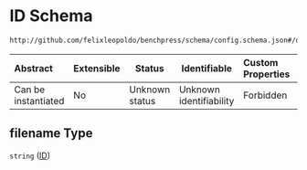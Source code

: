 # ID Schema

```txt
http://github.com/felixleopoldo/benchpress/schema/config.schema.json#/definitions/bn.fit_networks/properties/filename
```




| Abstract            | Extensible | Status         | Identifiable            | Custom Properties | Additional Properties | Access Restrictions | Defined In                                                                  |
| :------------------ | ---------- | -------------- | ----------------------- | :---------------- | --------------------- | ------------------- | --------------------------------------------------------------------------- |
| Can be instantiated | No         | Unknown status | Unknown identifiability | Forbidden         | Allowed               | none                | [config.schema.json\*](../../out/config.schema.json "open original schema") |

## filename Type

`string` ([ID](config-definitions-bnfit-network-file-properties-id-1.md))
